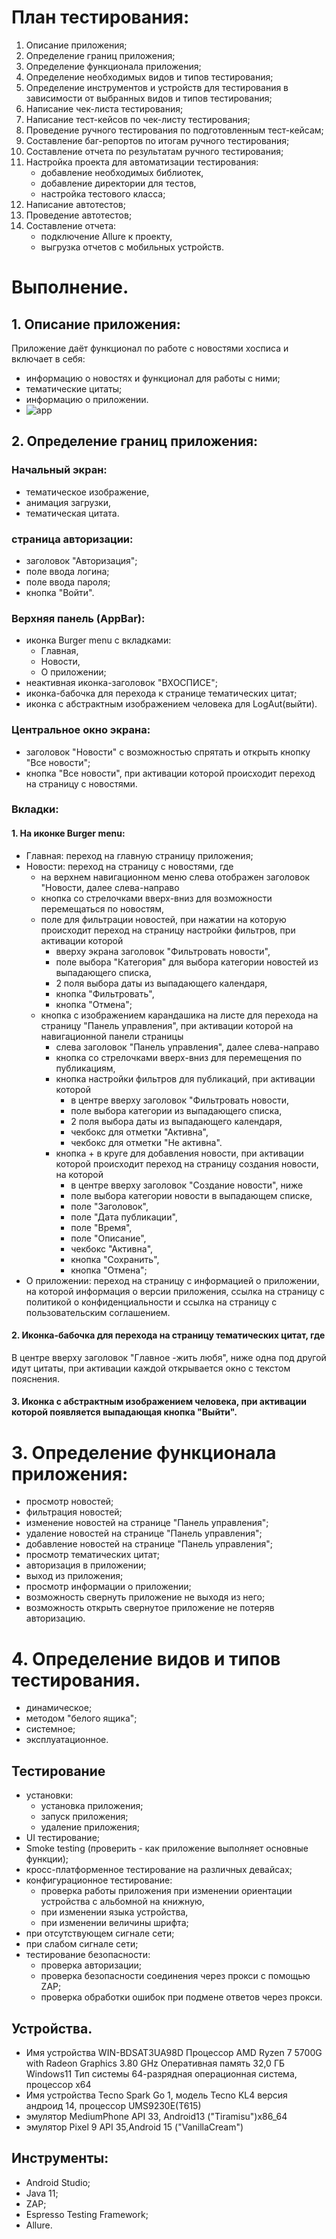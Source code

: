 # План тестирования:
1. Описание приложения;
2. Определение границ приложения;
3. Определение функционала приложения;
4. Определение необходимых видов и типов тестирования;
5. Определение инструментов и устройств для тестирования в зависимости от выбранных видов и типов тестирования;
6. Написание чек-листа тестирования;
7. Написание тест-кейсов по чек-листу тестирования;
8. Проведение ручного тестирования по подготовленным тест-кейсам;
9. Составление баг-репортов по итогам ручного тестирования;
10. Составление отчета по результатам ручного тестирования;
11. Настройка проекта для автоматизации тестирования:
    - добавление необходимых библиотек,
    - добавление директории для тестов,
    - настройка тестового класса;
12. Написание автотестов;
13. Проведение автотестов;
14. Составление отчета:
    - подключение Allure к проекту,
    - выгрузка отчетов с мобильных устройств.

# Выполнение.
## 1. Описание приложения:
Приложение даёт функционал по работе с новостями хосписа и включает в себя:
- информацию о новостях и функционал для работы с ними;
- тематические цитаты;
- информацию о приложении.
- ![app](https://github.com/user-attachments/assets/ccf94e42-4986-46d4-b838-1bf2408bdccd)

## 2. Определение границ приложения:
### Начальный экран:
- тематическое изображение,
- анимация загрузки,
- тематическая цитата.
### страница авторизации:
- заголовок "Авторизация";
- поле ввода логина;
- поле ввода пароля;
- кнопка "Войти".
### Верхняя панель (AppBar):
- иконка Burger menu с вкладками:
  - Главная,
  - Новости,
  - О приложении;
- неактивная иконка-заголовок "ВХОСПИСЕ";
- иконка-бабочка для перехода к странице тематических цитат;
- иконка с абстрактным изображением человека для LogAut(выйти).
### Центральное окно экрана:
- заголовок "Новости" с возможностью спрятать и открыть кнопку "Все новости";
- кнопка "Все новости", при активации которой происходит переход на страницу с новостями.
### Вкладки:
#### 1. На иконке Burger menu:
   - Главная: переход на главную страницу приложения;
   -  Новости: переход на страницу с новостями, где
      - на верхнем навигационном меню слева отображен заголовок "Новости, далее слева-направо
      - кнопка со стрелочками вверх-вниз для возможности перемещаться по новостям,
      - поле для фильтрации новостей, при нажатии на которую происходит переход на страницу настройки фильтров, при активации которой
        - вверху экрана заголовок "Фильтровать новости",
        - поле выбора "Категория" для выбора категории новостей из выпадающего списка,
        - 2 поля выбора даты из выпадающего календаря,
        - кнопка "Фильтровать",
        - кнопка "Отмена";
      - кнопка с изображением карандашика на листе для перехода на страницу "Панель управления", при активации которой на навигационной панели страницы
        - слева заголовок "Панель управления", далее слева-направо
        - кнопка со стрелочками вверх-вниз для перемещения по публикациям,
        - кнопка настройки фильтров для публикаций, при активации которой
           - в центре вверху заголовок "Фильтровать новости,
           - поле выбора категории из выпадающего списка,
           - 2 поля выбора даты из выпадающего календаря,
           - чекбокс для отметки "Активна",
           - чекбокс для отметки "Не активна".
         - кнопка + в круге для добавления новости, при активации которой происходит переход на страницу создания новости, на которой
            - в центре вверху заголовок "Создание новости", ниже
            - поле выбора категории новости в выпадающем списке,
            - поле "Заголовок",
            - поле "Дата публикации",
            - поле "Время",
            - поле "Описание",
            - чекбокс "Активна",
            - кнопка "Сохранить",
            - кнопка "Отмена";
  - О приложении: переход на страницу с информацией о приложении, на которой информация о версии приложения, ссылка на страницу с политикой о конфиденциальности
     и ссылка на страницу с пользовательским соглашением.
#### 2. Иконка-бабочка для перехода на страницу тематических цитат, где
В центре вверху заголовок "Главное -жить любя", ниже одна под другой идут цитаты, при активации каждой открывается окно с текстом пояснения.
#### 3. Иконка с абстрактным изображением человека, при активации которой появляется выпадающая кнопка "Выйти".

# 3. Определение функционала приложения:
- просмотр новостей;
- фильтрация новостей;
- изменение новостей на странице "Панель управления";
- удаление новостей на странице "Панель управления";
- добавление новостей на странице "Панель управления";
- просмотр тематических цитат;
- авторизация в приложении;
- выход из приложения;
- просмотр информации о приложении;
- возможность свернуть приложение не выходя из него;
- возможность открыть свернутое приложение не потеряв авторизацию.

# 4. Определение видов и типов тестирования.
 - динамическое;
 - методом "белого ящика";
 - системное;
 - эксплуатационное.
## Тестирование
- установки:
   - установка приложения;
   - запуск приложения;
   - удаление приложения;
- UI тестирование;
- Smoke testing (проверить - как приложение выполняет основные функции);
- кросс-платформенное тестирование на различных девайсах;
- конфигурационное тестирование:
     - проверка работы приложения при изменении ориентации устройства с альбомной на книжную,
     - при изменении языка устройства,
     - при изменении величины шрифта;
- при отсутствующем сигнале сети;
- при слабом сигнале сети;
- тестирование безопасности:
     - проверка авторизации;
     - проверка безопасности соединения через прокси с помощью ZAP;
     - проверка обработки ошибок при подмене ответов через прокси.

## Устройства.
- Имя устройства	WIN-BDSAT3UA98D
  Процессор	AMD Ryzen 7 5700G with Radeon Graphics            3.80 GHz
  Оперативная память	32,0 ГБ
  Windows11
Тип системы	64-разрядная операционная система, процессор x64
- Имя устройства Tecno Spark Go 1, модель Tecno KL4
  версия андроид 14, процессор UMS9230E(T615)
- эмулятор MediumPhone API 33, Android13 ("Tiramisu")x86_64
- эмулятор Pixel 9 API 35,Android 15 ("VanillaCream")
## Инструменты:
  - Android Studio;
  - Java 11;
  - ZAP;
  - Espresso Testing Framework;
  - Allure.





